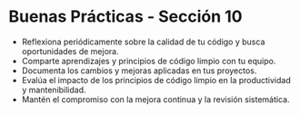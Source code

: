 # Buenas Prácticas - Sección 10

- Reflexiona periódicamente sobre la calidad de tu código y busca oportunidades de mejora.
- Comparte aprendizajes y principios de código limpio con tu equipo.
- Documenta los cambios y mejoras aplicadas en tus proyectos.
- Evalúa el impacto de los principios de código limpio en la productividad y mantenibilidad.
- Mantén el compromiso con la mejora continua y la revisión sistemática.
